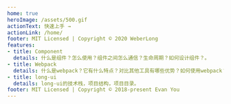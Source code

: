 ```yaml
---
home: true
heroImage: /assets/500.gif
actionText: 快速上手 →
actionLink: /home/
footer: MIT Licensed | Copyright © 2020 WeberLong
features:
- title: Component
  details: 什么是组件？怎么使用？组件之间怎么通信？生命周期？如何设计组件？。
- title: Webpack
  details: 什么是webpack？它有什么特点？对比其他工具有哪些优势？如何使用webpack？它有哪些插件？。
- title: long-ui
  details: long-ui的技术栈，项目结构，项目目录。
footer: MIT Licensed | Copyright © 2018-present Evan You
---
```


